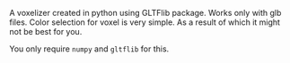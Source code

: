 A voxelizer created in python using GLTFlib package.
Works only with glb files.
Color selection for voxel is very simple. As a result of which it might not be best for you.

You only require `numpy` and `gltflib` for this.
